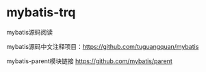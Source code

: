 # mybatis-trq
mybatis源码阅读



mybatis源码中文注释项目：https://github.com/tuguangquan/mybatis

mybatis-parent模块链接 https://github.com/mybatis/parent
